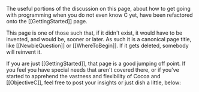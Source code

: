 The useful portions of the discussion on this page, about how to get going with programming when you do not even know C yet, have been refactored onto the [[GettingStarted]] page.

This page is one of those such that, if it didn't exist, it would have to be invented, and would be, sooner or later. As such it is a canonical page title, like [[NewbieQuestion]] or [[WhereToBegin]]. If it gets deleted, somebody will reinvent it.

If you are just [[GettingStarted]], that page is a good jumping off point. If you feel you have special needs that aren't covered there, or if you've started to apprehend the vastness and flexibility of Cocoa and [[ObjectiveC]], feel free to post your insights or just dish a little, below:
